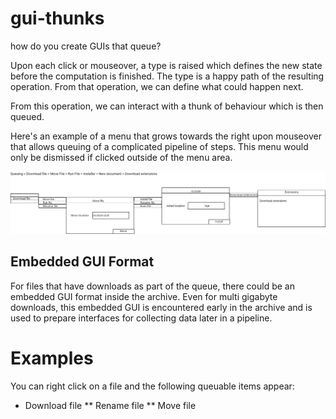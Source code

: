 # gui-thunks

how do you create GUIs that queue?

Upon each click or mouseover, a type is raised which defines the new state before the computation is finished. The type is a happy path of the resulting operation. From that operation, we can define what could happen next.

From this operation, we can interact with a thunk of behaviour which is then queued.

Here's an example of a menu that grows towards the right upon mouseover that allows queuing of a complicated pipeline of steps. This menu would only be dismissed if clicked outside of the menu area.

![expandingmenu](guithunks.png)

## Embedded GUI Format

For files that have downloads as part of the queue, there could be an embedded GUI format inside the archive. Even for multi gigabyte downloads, this embedded GUI is encountered early in the archive and is used to prepare interfaces for collecting data later in a pipeline.

# Examples

You can right click on a file and the following queuable items appear:

* Download file
 ** Rename file
 ** Move file
